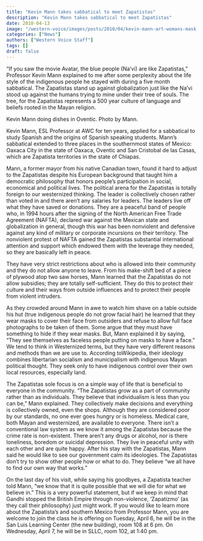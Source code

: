 ```yaml
---
title: "Kevin Mann takes sabbatical to meet Zapatistas"
description: "Kevin Mann takes sabbatical to meet Zapatistas"
date: 2010-04-13
image: "/western-voice/images/posts/2010/04/kevin-mann-art-womans-mask.jpg"
categories: ["News"]
authors: ["Western Voice Staff"]
tags: []
draft: false
---
```

“If you saw the movie Avatar, the blue people (Na’vi) are like Zapatistas,” Professor Kevin Mann explained to me after some perplexity about the life style of the indigenous people he stayed with during a five month sabbatical. The Zapatistas stand up against globalization just like the Na’vi stood up against the humans trying to mine under their tree of souls. The tree, for the Zapatistas represents a 500 year culture of language and beliefs rooted in the Mayan religion.

Kevin Mann doing dishes in Oventic. Photo by Mann.

Kevin Mann, ESL Professor at AWC for ten years, applied for a sabbatical to study Spanish and the origins of Spanish speaking students. Mann’s sabbatical extended to three places in the southernmost states of Mexico: Oaxaca City in the state of Oaxaca, Oventic and San Cristobal de las Casas, which are Zapatista territories in the state of Chiapas.

Mann, a former mayor from his native Canadian town, found it hard to adjust to the Zapatistas despite his European background that taught him a democratic philosophy that honors people’s participation in social, economical and political lives. The political arena for the Zapatistas is totally foreign to our westernized thinking. The leader is collectively chosen rather than voted in and there aren’t any salaries for leaders. The leaders live off what they have saved or donations. They are a peaceful band of people who, in 1994 hours after the signing of the North American Free Trade Agreement (NAFTA), declared war against the Mexican state and globalization in general, though this war has been nonviolent and defensive against any kind of military or corporate incursions on their territory. The nonviolent protest of NAFTA gained the Zapatistas substantial international attention and support which endowed them with the leverage they needed, so they are basically left in peace.

They have very strict restrictions about who is allowed into their community and they do not allow anyone to leave. From his make-shift bed of a piece of plywood atop two saw horses, Mann learned that the Zapatistas do not allow subsidies; they are totally self-sufficient. They do this to protect their culture and their ways from outside influences and to protect their people from violent intruders.

As they crowded around Mann in awe to watch him shave on a table outside his hut (true indigenous people do not grow facial hair) he learned that they wear masks to cover their face from outsiders and refuse to allow full face photographs to be taken of them. Some argue that they must have something to hide if they wear masks. But, Mann explained it by saying, “They see themselves as faceless people putting on masks to have a face.” We tend to think in Westernized terms, but they have very different reasons and methods than we are use to. According toWikipedia, their ideology combines libertarian socialism and municipalism with indigenous Mayan political thought. They seek only to have indigenous control over their own local resources, especially land.

The Zapatistas sole focus is on a simple way of life that is beneficial to everyone in the community. “The Zapatistas grow as a part of community rather than as individuals. They believe that individualism is less than you can be,” Mann explained. They collectively make decisions and everything is collectively owned, even the shops. Although they are considered poor by our standards, no one ever goes hungry or is homeless. Medical care, both Mayan and westernized, are available to everyone. There isn’t a conventional law system as we know it among the Zapatistas because the crime rate is non-existent. There aren’t any drugs or alcohol, nor is there loneliness, boredom or suicidal depression. They live in peaceful unity with each other and are quite happy. After his stay with the Zapatistas, Mann said he would like to see our government calm its ideologies. The Zapatistas don’t try to show other people how or what to do. They believe “we all have to find our own way that works.”

On the last day of his visit, while saying his goodbyes, a Zapatista teacher told Mann, “we know that it is quite possible that we will die for what we believe in.” This is a very powerful statement, but if we keep in mind that Gandhi stopped the British Empire through non-violence, ‘Zapatizmo’ (as they call their philosophy) just might work. If you would like to learn more about the Zapatista’s and southern Mexico from Professor Mann, you are welcome to join the class he is offering on Tuesday, April 6, he will be in the San Luis Learning Center (the new building), room 108 at 6 pm. On Wednesday, April 7, he will be in SLLC, room 102, at 1:40 pm.